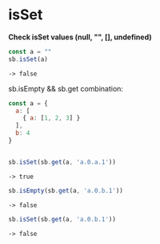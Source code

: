 # isSet

**Check isSet values \(null, "", \[\], undefined\)**

```javascript
const a = ""
sb.isSet(a)
```

```text
-> false
```

sb.isEmpty && sb.get combination:

```javascript
const a = { 
  a: [
    { a: [1, 2, 3] }
  ],
  b: 4
}


sb.isSet(sb.get(a, 'a.0.a.1'))
```

```text
-> true
```

```javascript
sb.isEmpty(sb.get(a, 'a.0.b.1'))
```

```text
-> false
```

```javascript
sb.isSet(sb.get(a, 'a.0.b.1'))
```

```text
-> false
```

